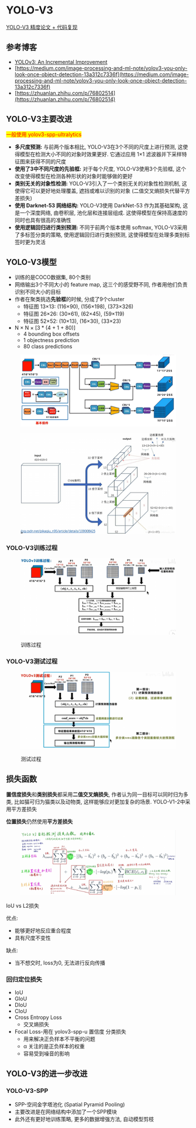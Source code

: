 # YOLO-V3

[YOLO-V3 精度论文 + 代码复现](https://www.bilibili.com/video/BV1Vg411V7bJ/?spm\_id\_from=333.337.search-card.all.click)

## 参考博客

* [YOLOv3: An Incremental Improvement](https://arxiv.org/abs/1804.02767)
* [https://medium.com/image-processing-and-ml-note/yolov3-you-only-look-once-object-detection-13a312c7336f](https://medium.com/image-processing-and-ml-note/yolov3-you-only-look-once-object-detection-13a312c7336f)
* [https://zhuanlan.zhihu.com/p/76802514](https://zhuanlan.zhihu.com/p/76802514)

## YOLO-V3主要改进

<mark style="color:red;">一般使用 yolov3-spp-ultralytics</mark>

* **多尺度预测:** 与前两个版本相比, YOLO-V3在3个不同的尺度上进行预测, 这使得模型在检测大小不同的对象时效果更好. 它通过应用 1×1 滤波器并下采样特征图来获得不同的尺度
* **使用了3中不同尺度的先验框:** 对于每个尺度, YOLO-V3使用3个先验框, 这个改变使得模型在检测各种形状的对象时能够做的更好
* **类别无关的对象性检测:** YOLO-V3引入了一个类别无关的对象性检测机制, 这使得它可以更好地处理覆盖, 遮挡或难以识别的对象 (二值交叉熵损失代替平方差损失)
* **使用 Darknet-53 网络结构:** YOLO-V3使用 DarkNet-53 作为其基础架构, 这是一个深度网络, 由卷积层, 池化层和连接层组成. 这使得模型在保持高速度的同时也具有很高的准确性
* **使用逻辑回归进行类别预测:** 不同于前两个版本使用 softmax, YOLO-V3采用了多标签分类的策略, 使用逻辑回归进行类别预测, 这使得模型在处理多类别标签时更为灵活

## YOLO-V3模型

* 训练的是COCO数据集, 80个类别
* 网络输出3个不同大小的 feature map, 这三个的感受野不同, 作者用他们负责识别不同大小的目标
* 作者在聚类挑选**先验框**的时候, 分成了9个cluster
  * 特征图 13×13: (116×90), (156×198), (373×326)
  * 特征图 26×26: (30×61), (62×45), (59×119)
  * 特征图 52×52: (10×13), (16×30), (33×23)
* N × N × \[3 \* (4 + 1 + 80)]
  * 4 bounding box offsets
  * 1 objectness prediction
  * 80 class predictions

<figure><img src="../.gitbook/assets/image (1).png" alt=""><figcaption></figcaption></figure>

<figure><img src="../.gitbook/assets/YOLOV3.png" alt=""><figcaption></figcaption></figure>

### YOLO-V3训练过程

<figure><img src="../.gitbook/assets/image (5).png" alt=""><figcaption><p>训练过程</p></figcaption></figure>

### YOLO-V3测试过程

<figure><img src="../.gitbook/assets/image (6).png" alt=""><figcaption><p>测试过程</p></figcaption></figure>

## 损失函数

**置信度损失**和**类别损失**都采用**二值交叉熵损失**, 作者认为同一目标可以同时归为多类, 比如猫可归为猫类以及动物类, 这样能够应对更加复杂的场景. YOLO-V1-2中采用平方差损失

**位置损失**仍然使用**平方差损失**

<figure><img src="../.gitbook/assets/image.png" alt=""><figcaption></figcaption></figure>

IoU vs L2损失

优点:

* 能够更好地反应重合程度
* 具有尺度不变性

缺点:

* 当不想交时, loss为0, 无法进行反向传播

### 回归定位损失

* IoU
* GIoU
* DIoU
* CIoU
* Cross Entropy Loss
  * 交叉熵损失
* Focal Loss-用在 yolov3-spp-u 置信度 分类损失
  * 用来解决正负样本不平衡的问题
  * α 关注的是正负样本的权重
  * 容易受到噪音的影响

## YOLO-V3的进一步改进

### YOLO-V3-SPP

* SPP-空间金字塔池化 (Spatial Pyramid Pooling)
* 主要改进是在网络结构中添加了一个SPP模块
* 此外还有更好地训练策略, 更多的数据增强方法, 自动模型剪枝



